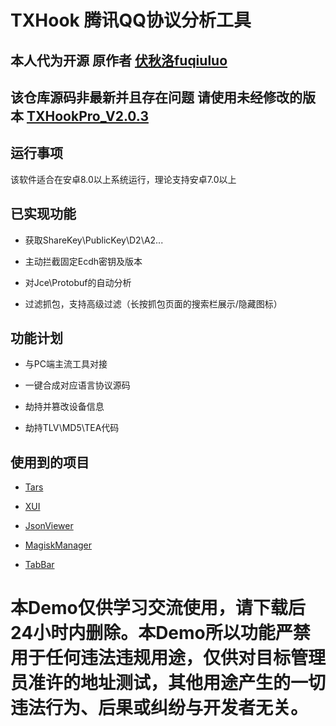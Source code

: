 # TXHook 腾讯QQ协议分析工具

## 本人代为开源 原作者 [伏秋洛fuqiuluo](https://github.com/fuqiuluo)
## 该仓库源码非最新并且存在问题 请使用未经修改的版本 [TXHookPro_V2.0.3](https://github.com/Suzhelan/TXHook/releases/tag/v2.0.3)

## 运行事项

该软件适合在安卓8.0以上系统运行，理论支持安卓7.0以上

## 已实现功能

- 获取ShareKey\PublicKey\D2\A2...

- 主动拦截固定Ecdh密钥及版本

- 对Jce\Protobuf的自动分析

- 过滤抓包，支持高级过滤（长按抓包页面的搜索栏展示/隐藏图标）

## 功能计划

- 与PC端主流工具对接

- 一键合成对应语言协议源码

- 劫持并篡改设备信息

- 劫持TLV\MD5\TEA代码

## 使用到的项目

- [Tars](https://github.com/TarsCloud/Tars)

- [XUI](https://github.com/xuexiangjys/XUI)

- [JsonViewer](https://github.com/smuyyh/JsonViewer)

- [MagiskManager](https://github.com/topjohnwu/MagiskManager)

- [TabBar](https://github.com/Cuberto/flashy-tabbar-android)

# 本Demo仅供学习交流使用，请下载后24小时内删除。本Demo所以功能严禁用于任何违法违规用途，仅供对目标管理员准许的地址测试，其他用途产生的一切违法行为、后果或纠纷与开发者无关。
